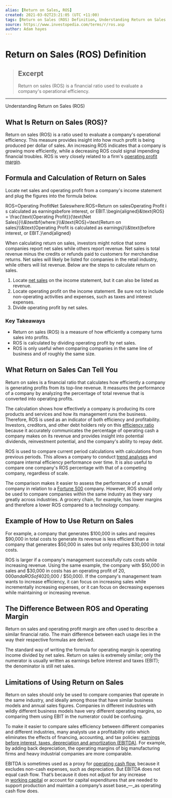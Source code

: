 ```yaml
---
alias: [Return on Sales, ROS]
created: 2021-03-02T23:21:05 (UTC +11:00)
tags: [Return on Sales (ROS) Definition, Understanding Return on Sales (ROS)]
source: https://www.investopedia.com/terms/r/ros.asp
author: Adam hayes
---
```


# Return on Sales (ROS) Definition

> ## Excerpt
> Return on sales (ROS) is a financial ratio used to evaluate a company's operational efficiency.

---

Understanding Return on Sales (ROS)
## What Is Return on Sales (ROS)?

Return on sales (ROS) is a ratio used to evaluate a company's operational efficiency. This measure provides insight into how much profit is being produced per dollar of sales. An increasing ROS indicates that a company is growing more efficiently, while a decreasing ROS could signal impending financial troubles. ROS is very closely related to a firm's [operating profit margin](https://www.investopedia.com/terms/o/operatingmargin.asp).

## Formula and Calculation of Return on Sales

Locate net sales and operating profit from a company's income statement and plug the figures into the formula below.

ROS\=Operating ProfitNet Saleswhere:ROS\=Return on salesOperating Profit is calculated as earningsbefore interest, or EBIT.\\begin{aligned}&\\text{ROS} = \\frac{\\text{Operating Profit}}{\\text{Net Sales}}\\\\&\\textbf{where:}\\\\&\\text{ROS}=\\text{Return on sales}\\\\&\\text{Operating Profit is calculated as earnings}\\\\&\\text{before interest, or EBIT.}\\end{aligned}

When calculating return on sales, investors might notice that some companies report net sales while others report revenue. Net sales is total revenue minus the credits or refunds paid to customers for merchandise returns. Net sales will likely be listed for companies in the retail industry, while others will list revenue. Below are the steps to calculate return on sales.

1.  Locate [net sales](https://www.investopedia.com/terms/n/netsales.asp) on the income statement, but it can also be listed as revenue.
2.  Locate operating profit on the income statement. Be sure not to include non-operating activities and expenses, such as taxes and interest expenses.
3.  Divide operating profit by net sales.

### Key Takeaways

-   Return on sales (ROS) is a measure of how efficiently a company turns sales into profits.
-   ROS is calculated by dividing operating profit by net sales.
-   ROS is only useful when comparing companies in the same line of business and of roughly the same size.

## What Return on Sales Can Tell You

Return on sales is a financial ratio that calculates how efficiently a company is generating profits from its top-line revenue. It measures the performance of a company by analyzing the percentage of total revenue that is converted into operating profits.

The calculation shows how effectively a company is producing its core products and services and how its management runs the business. Therefore, ROS is used as an indicator of both efficiency and profitability. Investors, creditors, and other debt holders rely on this [efficiency ratio](https://www.investopedia.com/terms/e/efficiencyratio.asp) because it accurately communicates the percentage of operating cash a company makes on its revenue and provides insight into potential dividends, reinvestment potential, and the company's ability to repay debt.

ROS is used to compare current period calculations with calculations from previous periods. This allows a company to conduct [trend analyses](https://www.investopedia.com/terms/t/trendanalysis.asp) and compare internal efficiency performance over time. It is also useful to compare one company's ROS percentage with that of a competing company, regardless of scale.

The comparison makes it easier to assess the performance of a small company in relation to a [Fortune 500](https://www.investopedia.com/terms/f/fortune500.asp) company. However, ROS should only be used to compare companies within the same industry as they vary greatly across industries. A grocery chain, for example, has lower margins and therefore a lower ROS compared to a technology company.

## Example of How to Use Return on Sales

For example, a company that generates $100,000 in sales and requires $90,000 in total costs to generate its revenue is less efficient than a company that generates $50,000 in sales but only requires $30,000 in total costs.

ROS is larger if a company's management successfully cuts costs while increasing revenue. Using the same example, the company with $50,000 in sales and $30,000 in costs has an operating profit of $20,000 and a ROS of 40% ($20,000 / $50,000). If the company's management team wants to increase efficiency, it can focus on increasing sales while incrementally increasing expenses, or it can focus on decreasing expenses while maintaining or increasing revenue.

## The Difference Between ROS and Operating Margin

Return on sales and operating profit margin are often used to describe a similar financial ratio. The main difference between each usage lies in the way their respective formulas are derived.

The standard way of writing the formula for operating margin is operating income divided by net sales. Return on sales is extremely similar; only the numerator is usually written as earnings before interest and taxes (EBIT); the denominator is still net sales.

## Limitations of Using Return on Sales

Return on sales should only be used to compare companies that operate in the same industry, and ideally among those that have similar business models and annual sales figures. Companies in different industries with wildly different business models have very different operating margins, so comparing them using EBIT in the numerator could be confusing.

To make it easier to compare sales efficiency between different companies and different industries, many analysts use a profitability ratio which eliminates the effects of financing, accounting, and tax policies: [earnings before interest, taxes, depreciation and amortization (EBITDA)](https://www.investopedia.com/terms/e/ebitda.asp). For example, by adding back depreciation, the operating margins of big manufacturing firms and heavy industrial companies are more comparable.

EBITDA is sometimes used as a proxy for [operating cash flow](https://www.investopedia.com/terms/o/operatingcashflow.asp), because it excludes non-cash expenses, such as depreciation. But EBITDA does not equal cash flow. That’s because it does not adjust for any increase in [working capital](https://www.investopedia.com/terms/w/workingcapital.asp) or account for capital expenditures that are needed to support production and maintain a company’s asset base_—_as operating cash flow does.
